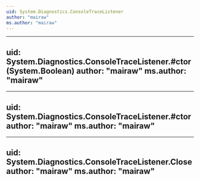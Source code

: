 ```yaml
---
uid: System.Diagnostics.ConsoleTraceListener
author: "mairaw"
ms.author: "mairaw"
---
```


---
uid: System.Diagnostics.ConsoleTraceListener.#ctor(System.Boolean)
author: "mairaw"
ms.author: "mairaw"
---

---
uid: System.Diagnostics.ConsoleTraceListener.#ctor
author: "mairaw"
ms.author: "mairaw"
---

---
uid: System.Diagnostics.ConsoleTraceListener.Close
author: "mairaw"
ms.author: "mairaw"
---
